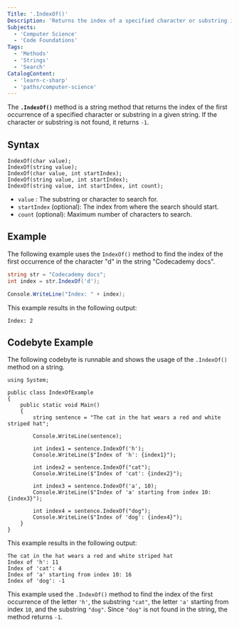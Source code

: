 ```yaml
---
Title: '.IndexOf()'
Description: 'Returns the index of a specified character or substring in a string.'
Subjects:
  - 'Computer Science'
  - 'Code Foundations'
Tags:
  - 'Methods'
  - 'Strings'
  - 'Search'
CatalogContent:
  - 'learn-c-sharp'
  - 'paths/computer-science'
---
```


The **`.IndexOf()`** method is a string method that returns the index of the first occurrence of a specified character or substring in a given string. If the character or substring is not found, it returns `-1`.

## Syntax

```pseudo
IndexOf(char value);
IndexOf(string value);
IndexOf(char value, int startIndex);
IndexOf(string value, int startIndex);
IndexOf(string value, int startIndex, int count);
```

- `value` : The substring or character to search for.
- `startIndex` (optional): The index from where the search should start.
- `count` (optional): Maximum number of characters to search.

## Example

The following example uses the `IndexOf()` method to find the index of the first occurrence of the character "d" in the string "Codecademy docs".

```cs
string str = "Codecademy docs";
int index = str.IndexOf('d');

Console.WriteLine("Index: " + index);
```

This example results in the following output:

```
Index: 2
```

## Codebyte Example

The following codebyte is runnable and shows the usage of the `.IndexOf()` method on a string.

```codebyte/csharp
using System;

public class IndexOfExample
{
    public static void Main()
    {
        string sentence = "The cat in the hat wears a red and white striped hat";
        
        Console.WriteLine(sentence);
        
        int index1 = sentence.IndexOf('h');
        Console.WriteLine($"Index of 'h': {index1}");
        
        int index2 = sentence.IndexOf("cat");
        Console.WriteLine($"Index of 'cat': {index2}");
        
        int index3 = sentence.IndexOf('a', 10);
        Console.WriteLine($"Index of 'a' starting from index 10: {index3}");
        
        int index4 = sentence.IndexOf("dog");
        Console.WriteLine($"Index of 'dog': {index4}");
    }
}
```

This example results in the following output: 

```shell
The cat in the hat wears a red and white striped hat
Index of 'h': 11
Index of 'cat': 4
Index of 'a' starting from index 10: 16
Index of 'dog': -1
```

This example used the `.IndexOf()` method to find the index of the first occurrence of the letter `'h'`, the substring `"cat"`, the letter `'a'` starting from index `10`, and the substring `"dog"`. Since `"dog"` is not found in the string, the method returns `-1`.

